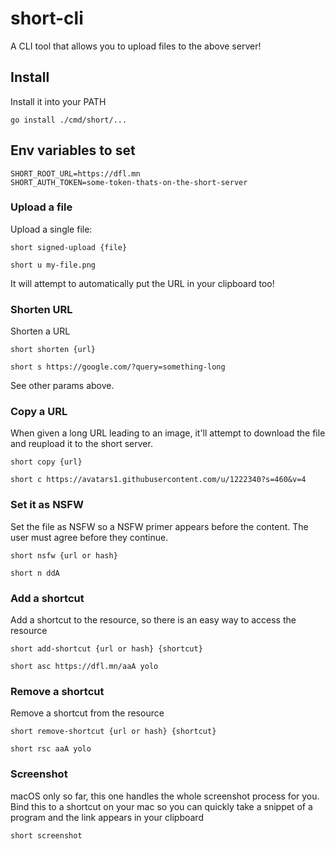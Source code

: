 # short-cli

A CLI tool that allows you to upload files to the above server!

## Install

Install it into your PATH

`go install ./cmd/short/...`

## Env variables to set

```
SHORT_ROOT_URL=https://dfl.mn
SHORT_AUTH_TOKEN=some-token-thats-on-the-short-server
```

### Upload a file

Upload a single file:

`short signed-upload {file}`

`short u my-file.png`

It will attempt to automatically put the URL in your clipboard too!

### Shorten URL

Shorten a URL

`short shorten {url}`

`short s https://google.com/?query=something-long`

See other params above.

### Copy a URL

When given a long URL leading to an image, it'll attempt to download the file and reupload it to the short server.

`short copy {url}`

`short c https://avatars1.githubusercontent.com/u/1222340?s=460&v=4`

### Set it as NSFW

Set the file as NSFW so a NSFW primer appears before the content. The user must agree before they continue.

`short nsfw {url or hash}`

`short n ddA`

### Add a shortcut

Add a shortcut to the resource, so there is an easy way to access the resource

`short add-shortcut {url or hash} {shortcut}`

`short asc https://dfl.mn/aaA yolo`

### Remove a shortcut

Remove a shortcut from the resource

`short remove-shortcut {url or hash} {shortcut}`

`short rsc aaA yolo`

### Screenshot

macOS only so far, this one handles the whole screenshot process for you. Bind this to a shortcut on your mac so you can quickly take a snippet of a program and the link appears in your clipboard

`short screenshot`
